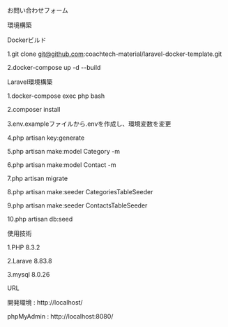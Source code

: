 お問い合わせフォーム


環境構築

Dockerビルド

1.git clone git@github.com:coachtech-material/laravel-docker-template.git

2.docker-compose up -d --build


Laravel環境構築

1.docker-compose exec php bash

2.composer install

3.env.exampleファイルから.envを作成し、環境変数を変更

4.php artisan key:generate

5.php artisan make:model Category -m

6.php artisan make:model Contact -m

7.php artisan migrate

8.php artisan make:seeder CategoriesTableSeeder 

9.php artisan make:seeder ContactsTableSeeder

10.php artisan db:seed


使用技術

1.PHP 8.3.2

2.Larave 8.83.8

3.mysql 8.0.26

URL

開発環境 : http://localhost/

phpMyAdmin : http://localhost:8080/

